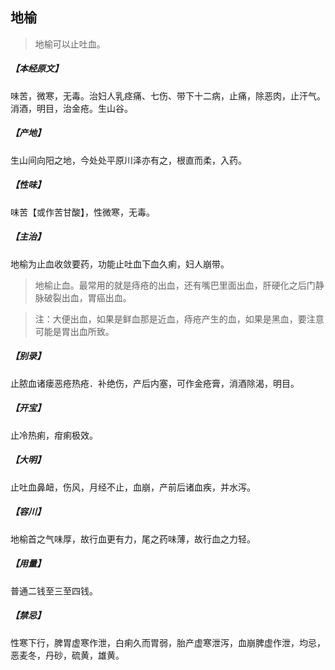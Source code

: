 ## 地榆

> 地榆可以止吐血。

##### 【本经原文】
味苦，微寒，无毒。治妇人乳痉痛、七伤、带下十二病，止痛，除恶肉，止汗气。消酒，明目，治金疮。生山谷。
##### 【产地】
生山间向阳之地，今处处平原川泽亦有之，根直而柔，入药。
##### 【性味】
味苦【或作苦甘酸】，性微寒，无毒。
##### 【主治】
地榆为止血收敛要药，功能止吐血下血久痢，妇人崩带。

> 地榆止血。最常用的就是痔疮的出血，还有嘴巴里面出血，肝硬化之后门静脉破裂出血，胃癌出血。

> 注：大便出血，如果是鲜血那是近血，痔疮产生的血，如果是黑血，要注意可能是胃出血所致。

##### 【别录】
止脓血诸瘘恶疮热疮．补绝伤，产后内塞，可作金疮膏，消酒除渴，明目。
##### 【开宝】
止冷热痢，疳痢极效。
##### 【大明】
止吐血鼻衄，伤风，月经不止，血崩，产前后诸血疾，并水泻。
##### 【容川】
地榆首之气味厚，故行血更有力，尾之药味薄，故行血之力轻。
##### 【用量】
普通二钱至三至四钱。
##### 【禁忌】
性寒下行，脾胃虚寒作泄，白痢久而胃弱，胎产虚寒泄泻，血崩脾虚作泄，均忌，恶麦冬，丹砂，硫黄，雄黄。